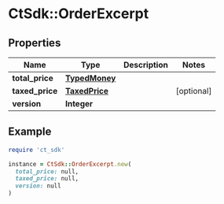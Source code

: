 # CtSdk::OrderExcerpt

## Properties

| Name | Type | Description | Notes |
| ---- | ---- | ----------- | ----- |
| **total_price** | [**TypedMoney**](TypedMoney.md) |  |  |
| **taxed_price** | [**TaxedPrice**](TaxedPrice.md) |  | [optional] |
| **version** | **Integer** |  |  |

## Example

```ruby
require 'ct_sdk'

instance = CtSdk::OrderExcerpt.new(
  total_price: null,
  taxed_price: null,
  version: null
)
```

